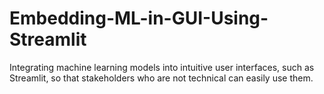 # Embedding-ML-in-GUI-Using-Streamlit
Integrating machine learning models into intuitive user interfaces, such as Streamlit, so that stakeholders who are not technical can easily use them.
